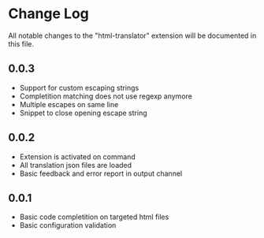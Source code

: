 # Change Log

All notable changes to the "html-translator" extension will be documented in this file.

<!-- Check [Keep a Changelog](http://keepachangelog.com/) for recommendations on how to structure this file. -->

## 0.0.3

* Support for custom escaping strings
* Completition matching does not use regexp anymore
* Multiple escapes on same line
* Snippet to close opening escape string

## 0.0.2

* Extension is activated on command
* All translation json files are loaded
* Basic feedback and error report in output channel

## 0.0.1

* Basic code completition on targeted html files
* Basic configuration validation